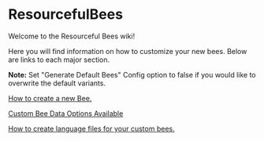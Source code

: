 # ResourcefulBees
 
Welcome to the Resourceful Bees wiki!

Here you will find information on how to customize your new bees. Below are links to each major section.

**Note:** Set "Generate Default Bees" Config option to false if you would like to overwrite the default variants.


[How to create a new Bee.](https://github.com/Dungeon-Derps-Development/ResourcefulBees/wiki/Create-New-Bee)


[Custom Bee Data Options Available](https://github.com/Dungeon-Derps-Development/ResourcefulBees/wiki/Bee-Data)


[How to create language files for your custom bees.](https://github.com/Dungeon-Derps-Development/ResourcefulBees/wiki/Language-Files)
